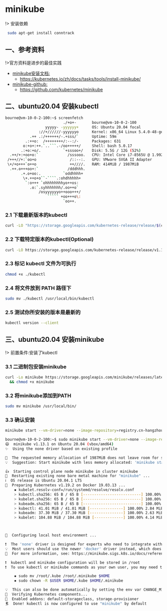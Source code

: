 # minikube

!> 安装依赖

```bash
 sudo apt-get install conntrack
```

## 一、参考资料

!>官方资料是进步的最佳实践

- [minikube安装文档:](https://kubernetes.io/zh/docs/tasks/tools/install-minikube/) 
    - https://kubernetes.io/zh/docs/tasks/tools/install-minikube/
- [minikube-github:](https://github.com/kubernetes/minikube)
    - https://github.com/kubernetes/minikube

## 二、ubuntu20.04 安装kubectl

```bash
bourne@vm-10-0-2-100:~$ screenfetch 
                          ./+o+-       bourne@vm-10-0-2-100
                  yyyyy- -yyyyyy+      OS: Ubuntu 20.04 focal
               ://+//////-yyyyyyo      Kernel: x86_64 Linux 5.4.0-48-generic
           .++ .:/++++++/-.+sss/`      Uptime: 59m
         .:++o:  /++++++++/:--:/-      Packages: 631
        o:+o+:++.`..```.-/oo+++++/     Shell: bash 5.0.17
       .:+o:+o/.          `+sssoo+/    Disk: 5.5G / 12G (52%)
  .++/+:+oo+o:`             /sssooo.   CPU: Intel Core i7-8565U @ 1.992GHz
 /+++//+:`oo+o               /::--:.   GPU: VMware SVGA II Adapter
 \+/+o+++`o++o               ++////.   RAM: 414MiB / 1987MiB
  .++.o+++oo+:`             /dddhhh.  
       .+.o+oo:.          `oddhhhh+   
        \+.++o+o``-````.:ohdhhhhh+    
         `:o+++ `ohhhhhhhhyo++os:     
           .o:`.syhhhhhhh/.oo++o`     
               /osyyyyyyo++ooo+++/    
                   ````` +oo+++o\:    
                          `oo++. 
```

### 2.1 下载最新版本的kubectl
```bash
curl -LO "https://storage.googleapis.com/kubernetes-release/release/$(curl -s https://storage.googleapis.com/kubernetes-release/release/stable.txt)/bin/linux/amd64/kubectl"
```

### 2.2 下载特定版本的kubectl(Optional)
```bash
curl -LO https://storage.googleapis.com/kubernetes-release/release/v1.19.0/bin/linux/amd64/kubectl
```

### 2.3 标记 kubectl 文件为可执行
```bash
chmod +x ./kubectl
```

### 2.4 将文件放到 PATH 路径下
```bash
sudo mv ./kubectl /usr/local/bin/kubectl
```

### 2.5 测试你所安装的版本是最新的
```bash
kubectl version --client
```

## 三、ubuntu20.04 安装minikube

!> 前置条件:安装了kubectl

### 3.1 二进制包安装minikube

```bash
curl -Lo minikube https://storage.googleapis.com/minikube/releases/latest/minikube-linux-amd64 \
  && chmod +x minikube
```

### 3.2 将minikube添加到PATH
```bash
sudo mv minikube /usr/local/bin/
```

### 3.3 确认安装

```bash
minikube start --vm-driver=none --image-repository=registry.cn-hangzhou.aliyuncs.com/google_containers
```

```bash
bourne@vm-10-0-2-100:~$ sudo minikube start --vm-driver=none --image-repository=registry.cn-hangzhou.aliyuncs.com/google_containers
😄  minikube v1.13.1 on Ubuntu 20.04 (vbox/amd64)
✨  Using the none driver based on existing profile

🧯  The requested memory allocation of 1987MiB does not leave room for system overhead (total system memory: 1987MiB). You may face stability issues.
💡  Suggestion: Start minikube with less memory allocated: 'minikube start --memory=1987mb'

👍  Starting control plane node minikube in cluster minikube
🔄  Restarting existing none bare metal machine for "minikube" ...
ℹ️  OS release is Ubuntu 20.04.1 LTS
🐳  Preparing Kubernetes v1.19.2 on Docker 19.03.13 ...
    ▪ kubelet.resolv-conf=/run/systemd/resolve/resolv.conf
    > kubectl.sha256: 65 B / 65 B [--------------------------] 100.00% ? p/s 0s
    > kubelet.sha256: 65 B / 65 B [--------------------------] 100.00% ? p/s 0s
    > kubeadm.sha256: 65 B / 65 B [--------------------------] 100.00% ? p/s 0s
    > kubectl: 41.01 MiB / 41.01 MiB [---------------] 100.00% 2.84 MiB p/s 15s
    > kubeadm: 37.30 MiB / 37.30 MiB [---------------] 100.00% 2.63 MiB p/s 15s
    > kubelet: 104.88 MiB / 104.88 MiB [-------------] 100.00% 4.14 MiB p/s 25s



🤹  Configuring local host environment ...

❗  The 'none' driver is designed for experts who need to integrate with an existing VM
💡  Most users should use the newer 'docker' driver instead, which does not require root!
📘  For more information, see: https://minikube.sigs.k8s.io/docs/reference/drivers/none/

❗  kubectl and minikube configuration will be stored in /root
❗  To use kubectl or minikube commands as your own user, you may need to relocate them. For example, to overwrite your own settings, run:

    ▪ sudo mv /root/.kube /root/.minikube $HOME
    ▪ sudo chown -R $USER $HOME/.kube $HOME/.minikube

💡  This can also be done automatically by setting the env var CHANGE_MINIKUBE_NONE_USER=true
🔎  Verifying Kubernetes components...
🌟  Enabled addons: default-storageclass, storage-provisioner
🏄  Done! kubectl is now configured to use "minikube" by default

```


